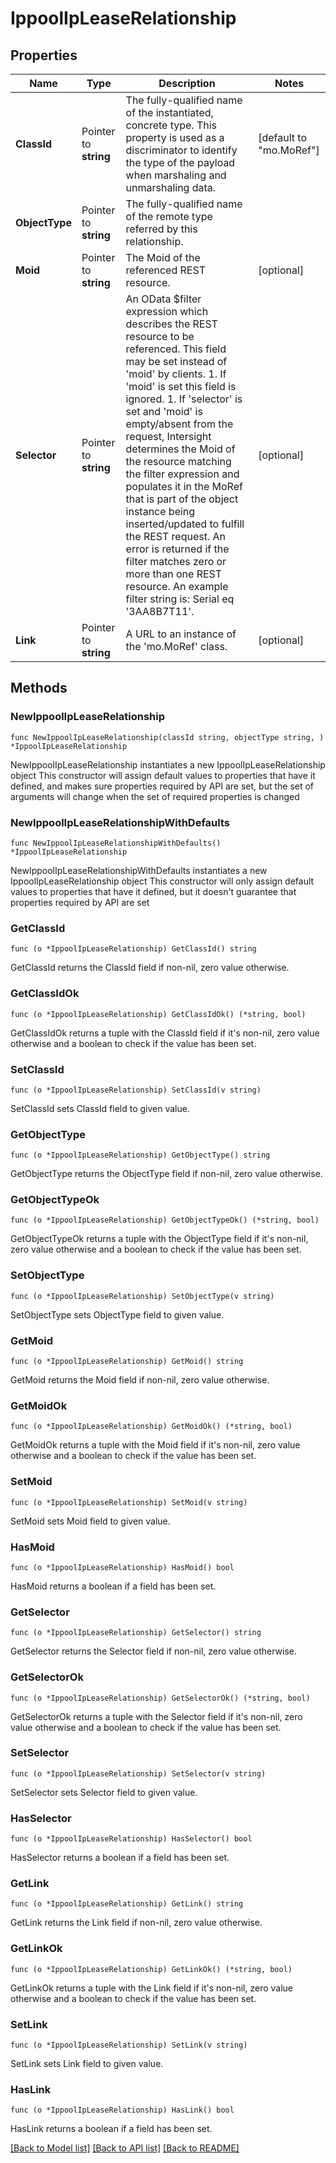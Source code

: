 # IppoolIpLeaseRelationship

## Properties

Name | Type | Description | Notes
------------ | ------------- | ------------- | -------------
**ClassId** | Pointer to **string** | The fully-qualified name of the instantiated, concrete type. This property is used as a discriminator to identify the type of the payload when marshaling and unmarshaling data. | [default to "mo.MoRef"]
**ObjectType** | Pointer to **string** | The fully-qualified name of the remote type referred by this relationship. | 
**Moid** | Pointer to **string** | The Moid of the referenced REST resource. | [optional] 
**Selector** | Pointer to **string** | An OData $filter expression which describes the REST resource to be referenced. This field may be set instead of &#39;moid&#39; by clients. 1. If &#39;moid&#39; is set this field is ignored. 1. If &#39;selector&#39; is set and &#39;moid&#39; is empty/absent from the request, Intersight determines the Moid of the resource matching the filter expression and populates it in the MoRef that is part of the object instance being inserted/updated to fulfill the REST request. An error is returned if the filter matches zero or more than one REST resource. An example filter string is: Serial eq &#39;3AA8B7T11&#39;. | [optional] 
**Link** | Pointer to **string** | A URL to an instance of the &#39;mo.MoRef&#39; class. | [optional] 

## Methods

### NewIppoolIpLeaseRelationship

`func NewIppoolIpLeaseRelationship(classId string, objectType string, ) *IppoolIpLeaseRelationship`

NewIppoolIpLeaseRelationship instantiates a new IppoolIpLeaseRelationship object
This constructor will assign default values to properties that have it defined,
and makes sure properties required by API are set, but the set of arguments
will change when the set of required properties is changed

### NewIppoolIpLeaseRelationshipWithDefaults

`func NewIppoolIpLeaseRelationshipWithDefaults() *IppoolIpLeaseRelationship`

NewIppoolIpLeaseRelationshipWithDefaults instantiates a new IppoolIpLeaseRelationship object
This constructor will only assign default values to properties that have it defined,
but it doesn't guarantee that properties required by API are set

### GetClassId

`func (o *IppoolIpLeaseRelationship) GetClassId() string`

GetClassId returns the ClassId field if non-nil, zero value otherwise.

### GetClassIdOk

`func (o *IppoolIpLeaseRelationship) GetClassIdOk() (*string, bool)`

GetClassIdOk returns a tuple with the ClassId field if it's non-nil, zero value otherwise
and a boolean to check if the value has been set.

### SetClassId

`func (o *IppoolIpLeaseRelationship) SetClassId(v string)`

SetClassId sets ClassId field to given value.


### GetObjectType

`func (o *IppoolIpLeaseRelationship) GetObjectType() string`

GetObjectType returns the ObjectType field if non-nil, zero value otherwise.

### GetObjectTypeOk

`func (o *IppoolIpLeaseRelationship) GetObjectTypeOk() (*string, bool)`

GetObjectTypeOk returns a tuple with the ObjectType field if it's non-nil, zero value otherwise
and a boolean to check if the value has been set.

### SetObjectType

`func (o *IppoolIpLeaseRelationship) SetObjectType(v string)`

SetObjectType sets ObjectType field to given value.


### GetMoid

`func (o *IppoolIpLeaseRelationship) GetMoid() string`

GetMoid returns the Moid field if non-nil, zero value otherwise.

### GetMoidOk

`func (o *IppoolIpLeaseRelationship) GetMoidOk() (*string, bool)`

GetMoidOk returns a tuple with the Moid field if it's non-nil, zero value otherwise
and a boolean to check if the value has been set.

### SetMoid

`func (o *IppoolIpLeaseRelationship) SetMoid(v string)`

SetMoid sets Moid field to given value.

### HasMoid

`func (o *IppoolIpLeaseRelationship) HasMoid() bool`

HasMoid returns a boolean if a field has been set.

### GetSelector

`func (o *IppoolIpLeaseRelationship) GetSelector() string`

GetSelector returns the Selector field if non-nil, zero value otherwise.

### GetSelectorOk

`func (o *IppoolIpLeaseRelationship) GetSelectorOk() (*string, bool)`

GetSelectorOk returns a tuple with the Selector field if it's non-nil, zero value otherwise
and a boolean to check if the value has been set.

### SetSelector

`func (o *IppoolIpLeaseRelationship) SetSelector(v string)`

SetSelector sets Selector field to given value.

### HasSelector

`func (o *IppoolIpLeaseRelationship) HasSelector() bool`

HasSelector returns a boolean if a field has been set.

### GetLink

`func (o *IppoolIpLeaseRelationship) GetLink() string`

GetLink returns the Link field if non-nil, zero value otherwise.

### GetLinkOk

`func (o *IppoolIpLeaseRelationship) GetLinkOk() (*string, bool)`

GetLinkOk returns a tuple with the Link field if it's non-nil, zero value otherwise
and a boolean to check if the value has been set.

### SetLink

`func (o *IppoolIpLeaseRelationship) SetLink(v string)`

SetLink sets Link field to given value.

### HasLink

`func (o *IppoolIpLeaseRelationship) HasLink() bool`

HasLink returns a boolean if a field has been set.


[[Back to Model list]](../README.md#documentation-for-models) [[Back to API list]](../README.md#documentation-for-api-endpoints) [[Back to README]](../README.md)


